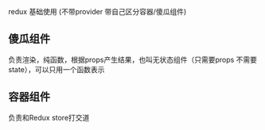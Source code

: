 redux 基础使用 (不带provider 带自己区分容器/傻瓜组件)

## 傻瓜组件
负责渲染，纯函数，根据props产生结果，也叫无状态组件（只需要props 不需要state），可以只用一个函数表示

## 容器组件
负责和Redux store打交道
